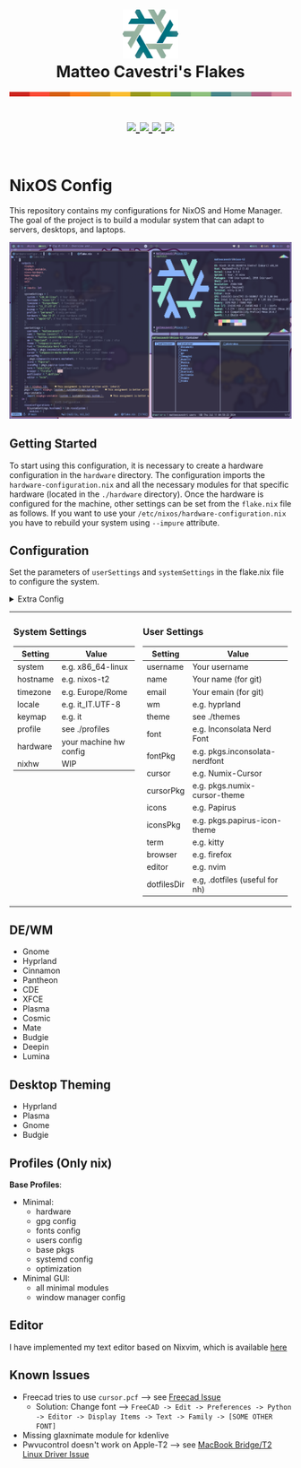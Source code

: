 <h1 align="center">
   <img src="./.github/assets/logo/nixos-logo.png  " width="100px" /> 
   <br>
      Matteo Cavestri's Flakes 
   <br>
      <img src="./.github/assets/pallet/pallet-0.png" width="600px" /> <br>

   <div align="center">
      <p></p>
      <div align="center">
         <a href="/https://github.com/matteocavestri/nixos-config/stargazers">
            <img src="https://img.shields.io/github/stars/matteocavestri/nixos-config?color=FABD2F&labelColor=282828&style=for-the-badge&logo=starship&logoColor=FABD2F">
         </a>
         <a href="https://github.com/matteocavestri/nixos-config">
            <img src="https://img.shields.io/github/repo-size/matteocavestri/nixos-config?color=B16286&labelColor=282828&style=for-the-badge&logo=github&logoColor=B16286">
         </a>
         <a = href="https://nixos.org">
            <img src="https://img.shields.io/badge/NixOS-24.05-blue.svg?style=for-the-badge&labelColor=282828&logo=NixOS&logoColor=458588&color=458588">
         </a>
         <a href="https://github.com/matteocavestri/nixos-config/blob/main/LICENSE">
            <img src="https://img.shields.io/static/v1.svg?style=for-the-badge&label=License&message=GPL-V3&colorA=282828&colorB=98971A&logo=unlicense&logoColor=98971A&"/>
         </a>
      </div>
      <br>
   </div>
</h1>

# NixOS Config

This repository contains my configurations for NixOS and Home Manager. The goal of the project is to build a modular system that can adapt to servers, desktops, and laptops.

![Hyprland 1](https://raw.githubusercontent.com/matteocavestri/images/main/screenshots/hyprland-nixos-1.png?raw=true)

## Getting Started

To start using this configuration, it is necessary to create a hardware configuration in the `hardware` directory. The configuration imports the `hardware-configuration.nix` and all the necessary modules for that specific hardware (located in the `./hardware` directory). Once the hardware is configured for the machine, other settings can be set from the `flake.nix` file as follows. If you want to use your `/etc/nixos/hardware-configuration.nix` you have to rebuild your system using `--impure` attribute.

## Configuration

Set the parameters of `userSettings` and `systemSettings` in the flake.nix file to configure the system.

<details><summary>Extra Config</summary>

- See [Desktop Environments](https://github.com/matteocavestri/nixos-config/blob/main/docs/desktop.md)
- See [Themes](https://github.com/matteocavestri/nixos-config/blob/main/docs/themes.md)
- See [Profiles](https://github.com/matteocavestri/nixos-config/blob/main/docs/profiles.md)

</details>

<table>
  <tr>
    <td valign="top">

### System Settings

| Setting  | Value                  |
| -------- | ---------------------- |
| system   | e.g. x86_64-linux      |
| hostname | e.g. nixos-t2          |
| timezone | e.g. Europe/Rome       |
| locale   | e.g. it_IT.UTF-8       |
| keymap   | e.g. it                |
| profile  | see ./profiles         |
| hardware | your machine hw config |
| nixhw    | WIP                    |

</td>
<td valign="top">

### User Settings

| Setting     | Value                          |
| ----------- | ------------------------------ |
| username    | Your username                  |
| name        | Your name (for git)            |
| email       | Your emain (for git)           |
| wm          | e.g. hyprland                  |
| theme       | see ./themes                   |
| font        | e.g. Inconsolata Nerd Font     |
| fontPkg     | e.g. pkgs.inconsolata-nerdfont |
| cursor      | e.g. Numix-Cursor              |
| cursorPkg   | e.g. pkgs.numix-cursor-theme   |
| icons       | e.g. Papirus                   |
| iconsPkg    | e.g. pkgs.papirus-icon-theme   |
| term        | e.g. kitty                     |
| browser     | e.g. firefox                   |
| editor      | e.g. nvim                      |
| dotfilesDir | e.g, .dotfiles (useful for nh) |

</td>

  </tr>
</table>

## DE/WM

- Gnome
- Hyprland
- Cinnamon
- Pantheon
- CDE
- XFCE
- Plasma
- Cosmic
- Mate
- Budgie
- Deepin
- Lumina

## Desktop Theming

- Hyprland
- Plasma
- Gnome
- Budgie

## Profiles (Only nix)

**Base Profiles**:

- Minimal:
  - hardware
  - gpg config
  - fonts config
  - users config
  - base pkgs
  - systemd config
  - optimization
- Minimal GUI:
  - all minimal modules
  - window manager config

## Editor

I have implemented my text editor based on Nixvim, which is available [here](https://github.com/matteocavestri/nevica)

## Known Issues

- Freecad tries to use `cursor.pcf` --> see [Freecad Issue](https://github.com/FreeCAD/FreeCAD/issues/10514)
  - Solution: Change font --> `FreeCAD -> Edit -> Preferences -> Python -> Editor -> Display Items -> Text -> Family -> [SOME OTHER FONT]`
- Missing glaxnimate module for kdenlive
- Pwvucontrol doesn't work on Apple-T2 --> see [MacBook Bridge/T2 Linux Driver Issue](https://github.com/MCMrARM/mbp2018-bridge-drv/issues/5)
